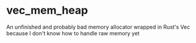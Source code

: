 # vec_mem_heap
An unfinished and probably bad memory allocator wrapped in Rust's Vec because I don't know how to handle raw memory yet
